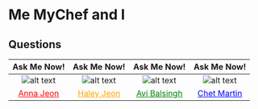 # Me MyChef and I

## Questions
| Ask Me Now! | Ask Me Now! | Ask Me Now! | Ask Me Now! |
| :---: | :---: | :---: | :---: |
| ![alt text](https://avatars0.githubusercontent.com/u/65268642?s=460&u=bd568c7596e7f6c9585caeb89e88b084e56c21f9&v=4 "Github Profile Picture") | ![alt text](https://avatars3.githubusercontent.com/u/63874445?s=460&u=002d392fd3ed13215f1c72eec6952f72b24bc516&v=4 "Github Profile Picture") | ![alt text](https://media.discordapp.net/attachments/730118992714399874/730120549740838962/Avi.jpg?width=498&height=498 "Github Profile Picture") | ![alt text](https://avatars1.githubusercontent.com/u/63617922?s=460&u=40a42e2aa11ac5027beef3caa9279981244347b5&v=4 "Github Profile Picture") |
| <a style="color: red" href="https://github.com/nuleeannajeon" target="_blank">Anna Jeon</a> | <a style="color: orange" href="https://github.com/tndus604" target="_blank">Haley Jeon</a> | <a style="color: green" href="https://github.com/Spntrx" target="_blank">Avi Balsingh</a> | <a style="color: blue" href="https://github.com/Chet1317" target="_blank">Chet Martin</a> |